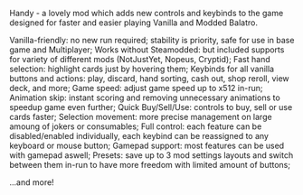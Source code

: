 Handy - a lovely mod which adds new controls and keybinds to the game
designed for faster and easier playing Vanilla and Modded Balatro.

Vanilla-friendly: no new run required; stability is priority, safe for use in base game and Multiplayer;
Works without Steamodded: but included supports for variety of different mods (NotJustYet, Nopeus, Cryptid);
Fast hand selection: highlight cards just by hovering them;
Keybinds for all vanilla buttons and actions: play, discard, hand sorting, cash out, shop reroll, view deck, and more;
Game speed: adjust game speed up to x512 in-run;
Animation skip: instant scoring and removing unnecessary animations to speedup game even further;
Quick Buy/Sell/Use: controls to buy, sell or use cards faster;
Selection movement: more precise management on large amoung of jokers or consumables;
Full control: each feature can be disabled/enabled individually, each keybind can be reassigned to any keyboard or mouse button;
Gamepad support: most features can be used with gamepad aswell;
Presets: save up to 3 mod settings layouts and switch between them in-run to have more freedom with limited amount of buttons;

...and more!
